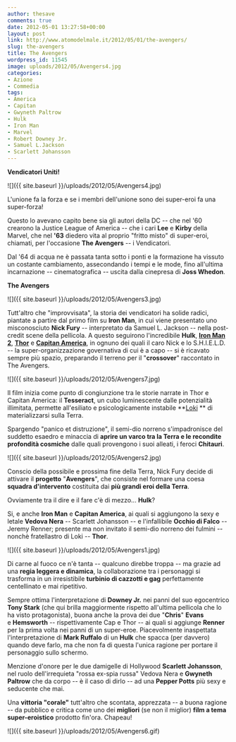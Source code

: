 ```yaml
---
author: thesave
comments: true
date: 2012-05-01 13:27:58+00:00
layout: post
link: http://www.atomodelmale.it/2012/05/01/the-avengers/
slug: the-avengers
title: The Avengers
wordpress_id: 11545
image: uploads/2012/05/Avengers4.jpg
categories:
- Azione
- Commedia
tags:
- America
- Capitan
- Gwyneth Paltrow
- Hulk
- Iron Man
- Marvel
- Robert Downey Jr.
- Samuel L.Jackson
- Scarlett Johansson
---
```


**Vendicatori Uniti!**

![]({{ site.baseurl }}/uploads/2012/05/Avengers4.jpg)

L'unione fa la forza e se i membri dell'unione sono dei super-eroi fa una super-forza!

Questo lo avevano capito bene sia gli autori della DC -- che nel '60 crearono la Justice League of America -- che i cari **Lee** e **Kirby** della Marvel, che nel **'63** diedero vita al proprio "fritto misto" di super-eroi, chiamati, per l'occasione **The Avengers** -- i Vendicatori.

Dal '64 di acqua ne è passata tanta sotto i ponti e la formazione ha vissuto un costante cambiamento, assecondando i tempi e le mode, fino all'ultima incarnazione -- cinematografica -- uscita dalla cinepresa di **Joss Whedon**.

**The Avengers**

![]({{ site.baseurl }}/uploads/2012/05/Avengers3.jpg)

Tutt'altro che "improvvisata", la storia dei vendicatori ha solide radici, piantate a partire dal primo film su **Iron Man**, in cui viene presentato uno misconosciuto **Nick Fury** -- interpretato da Samuel L. Jackson -- nella post-credit scene della pellicola. A questo seguirono l'incredibile **Hulk**, **[Iron Man 2](/2010/05/04/iron-man-2.html)**, **[Thor](/2011/05/03/thor.html)** e **[Capitan America](/2011/07/31/capitan-america-il-primo-vendicatore.html)**, in ognuno dei quali il caro Nick e lo S.H.I.E.L.D. -- la super-organizzazione governativa di cui è a capo -- si è ricavato sempre più spazio, preparando il terreno per il "**crossover**" raccontato in The Avengers.

![]({{ site.baseurl }}/uploads/2012/05/Avengers7.jpg)

Il film inizia come punto di congiunzione tra le storie narrate in Thor e Capitan America: il **Tesseract**, un cubo luminescente dalle potenzialità illimitata, permette all'esiliato e psicologicamente instabile **[Loki](/2011/05/03/thor.html) ** di materializzarsi sulla Terra.

Spargendo "panico et distruzione", il semi-dio norreno s'impadronisce del suddetto esaedro e minaccia di **aprire un varco tra la Terra e le recondite profondità cosmiche** dalle quali provengono i suoi alleati, i feroci **Chitauri**.

![]({{ site.baseurl }}/uploads/2012/05/Avengers2.jpg)

Conscio della possibile e prossima fine della Terra, Nick Fury decide di attivare il **progetto** "**Avengers**", che consiste nel formare una coesa **squadra d'intervento** costituita dai **più grandi eroi della Terra**.

Ovviamente tra il dire e il fare c'è di mezzo... **Hulk**?

Si, e anche **Iron Man** e **Capitan America**, ai quali si aggiungono la sexy e letale **Vedova Nera** -- Scarlett Johansson -- e l'infallibile **Occhio di Falco** -- Jeremy Renner; presente ma non invitato il semi-dio norreno dei fulmini -- nonchè fratellastro di Loki -- **Thor**.

![]({{ site.baseurl }}/uploads/2012/05/Avengers1.jpg)

Di carne al fuoco ce n'è tanta -- qualcuno direbbe troppa -- ma grazie ad una **regia leggera e dinamica**, la collaborazione tra i personaggi si trasforma in un irresistibile **turbinio di cazzotti e gag** perfettamente centellinato e mai ripetitivo.

Sempre ottima l'interpretazione di **Downey Jr.** nei panni del suo egocentrico **Tony Stark** (che qui brilla maggiormente rispetto all'ultima pellicola che lo ha visto protagonista), buona anche la prova dei due "**Chris**" **Evans** e **Hemsworth** -- rispettivamente Cap e Thor -- ai quali si aggiunge **Renner** per la prima volta nei panni di un super-eroe. Piacevolmente inaspettata l'interpretazione di **Mark Ruffalo** di un **Hulk** che spacca (per davvero) quando deve farlo, ma che non fa di questa l'unica ragione per portare il personaggio sullo schermo.

Menzione d'onore per le due damigelle di Hollywood **Scarlett Johansson**, nel ruolo dell'irrequieta "rossa ex-spia russa" Vedova Nera e **Gwyneth Paltrow** che da corpo -- è il caso di dirlo -- ad una **Pepper Potts** più sexy e seducente che mai.

Una **vittoria "corale"** tutt'altro che scontata, apprezzata -- a buona ragione -- da pubblico e critica come uno dei **migliori** (se non il miglior) **film a tema super-eroistico** prodotto fin'ora. Chapeau!

![]({{ site.baseurl }}/uploads/2012/05/Avengers6.gif)
